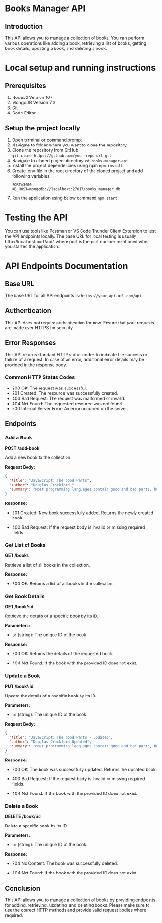 # Books Manager API

## Introduction

This API allows you to manage a collection of books. You can perform various operations like adding a book, retrieving a list of books, getting book details, updating a book, and deleting a book.

# Local setup and running instructions
## Prerequisites
1. NodeJS Version 16+
2. MongoDB Version 7.0
3. Git
4. Code Editor
## Setup the project locally
1. Open terminal or command prompt
2. Navigate to folder where you want to clone the repository
3. Clone the repository from GitHub  
   ```git clone https://github.com/your-repo-url.git```
5. Navigate to cloned project directory
   ```cd books-manager-api```
6. Install the project dependencies using npm
   ```npm install```
7. Create .env file in the root directory of the cloned project and add following variables
   ```
   PORT=3000
   DB_HOST=mongodb://localhost:27017/books_manager_db
   ```
8. Run the application using below command
   ```npm start```
   
# Testing the API
You can use tools like Postman or VS Code Thunder Client Extension to test the API endpoints locally. The base URL for local testing is usually http://localhost:port/api/, where port is the port number mentioned when you started the application.

# API Endpoints Documentation
## Base URL

The base URL for all API endpoints is: `https://your-api-url.com/api`

## Authentication

This API does not require authentication for now. Ensure that your requests are made over HTTPS for security.

## Error Responses

This API returns standard HTTP status codes to indicate the success or failure of a request. In case of an error, additional error details may be provided in the response body.

### Common HTTP Status Codes

- 200 OK: The request was successful.
- 201 Created: The resource was successfully created.
- 400 Bad Request: The request was malformed or invalid.
- 404 Not Found: The requested resource was not found.
- 500 Internal Server Error: An error occurred on the server.

## Endpoints

### Add a Book

**POST /add-book**

Add a new book to the collection.

**Request Body:**

```json
{
  "title": "JavaScript: The Good Parts", 
  "author": "Douglas Crockford ", 
  "summary": "Most programming languages contain good and bad parts, but JavaScript has more than its share of the bad, having been developed and released in a hurry before it could be refined. This authoritative book scrapes away these bad features to reveal a subset of JavaScript that's more reliable, readable, and maintainable than the language as a whole—a subset you can use to create truly extensible and efficient code."
}
```

**Response:**

- 201 Created: New book successfully added. Returns the newly created book.

- 400 Bad Request: If the request body is invalid or missing required fields.

### Get List of Books

**GET /books**

Retrieve a list of all books in the collection.

**Response:**

- 200 OK: Returns a list of all books in the collection.

### Get Book Details

**GET /book/:id**

Retrieve the details of a specific book by its ID.

**Parameters:**

- `id` (string): The unique ID of the book.

**Response:**

- 200 OK: Returns the details of the requested book.

- 404 Not Found: If the book with the provided ID does not exist.

### Update a Book

**PUT /book/:id**

Update the details of a specific book by its ID.

**Parameters:**

- `id` (string): The unique ID of the book.

**Request Body:**

```json
{
  "title": "JavaScript: The Good Parts - Updated", 
  "author": "Douglas Crockford Updated", 
  "summary": "Most programming languages contain good and bad parts, but JavaScript has more than its share of the bad, having been developed and released in a hurry before it could be refined. This authoritative book scrapes away these bad features to reveal a subset of JavaScript that's more reliable, readable, and maintainable than the language as a whole—a subset you can use to create truly extensible and efficient code."
}
```

**Response:**

- 200 OK: The book was successfully updated. Returns the updated book.

- 400 Bad Request: If the request body is invalid or missing required fields.

- 404 Not Found: If the book with the provided ID does not exist.

### Delete a Book

**DELETE /book/:id**

Delete a specific book by its ID.

**Parameters:**

- `id` (string): The unique ID of the book.

**Response:**

- 204 No Content: The book was successfully deleted.

- 404 Not Found: If the book with the provided ID does not exist.

## Conclusion

This API allows you to manage a collection of books by providing endpoints for adding, retrieving, updating, and deleting books. Please make sure to use the correct HTTP methods and provide valid request bodies where required.
